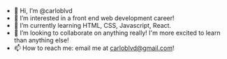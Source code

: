 - 👋 Hi, I’m @carloblvd
- 👀 I’m interested in a front end web development career!
- 🌱 I’m currently learning HTML, CSS, Javascript, React.
- 💞️ I’m looking to collaborate on anything really! I'm more excited to learn than anything else!
- 📫 How to reach me: email me at carloblvd@gmail.com!

<!---
carloblvd/carloblvd is a ✨ special ✨ repository because its `README.md` (this file) appears on your GitHub profile.
You can click the Preview link to take a look at your changes.
--->
